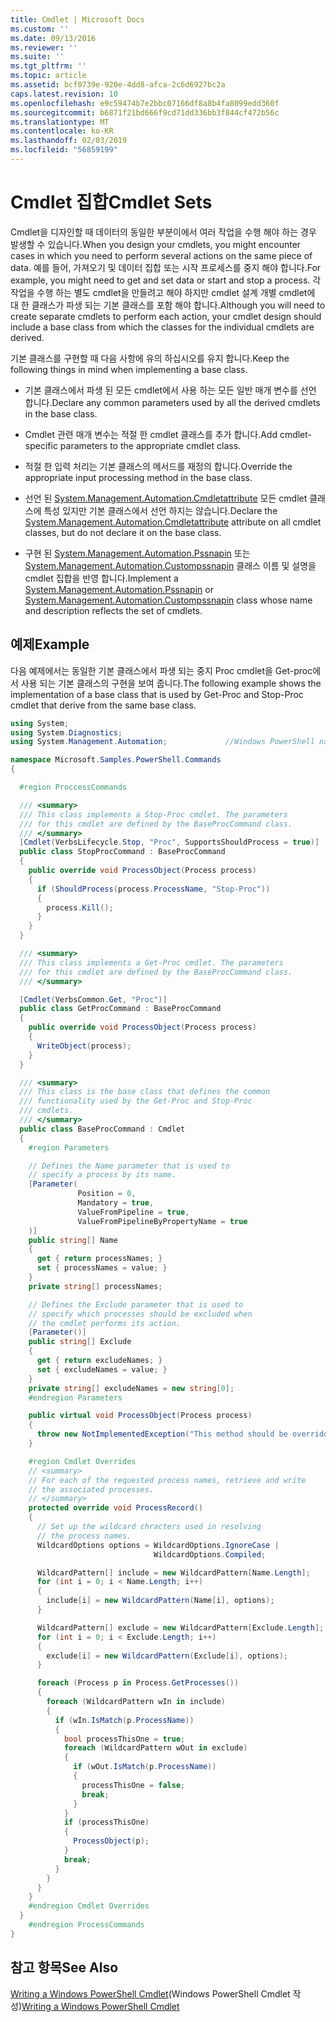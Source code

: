 ```yaml
---
title: Cmdlet | Microsoft Docs
ms.custom: ''
ms.date: 09/13/2016
ms.reviewer: ''
ms.suite: ''
ms.tgt_pltfrm: ''
ms.topic: article
ms.assetid: bcf0739e-920e-4dd8-afca-2c6d6927bc2a
caps.latest.revision: 10
ms.openlocfilehash: e9c59474b7e2bbc07166df8a8b4fa8099edd360f
ms.sourcegitcommit: b6871f21bd666f9cd71dd336bb3f844cf472b56c
ms.translationtype: MT
ms.contentlocale: ko-KR
ms.lasthandoff: 02/03/2019
ms.locfileid: "56859199"
---
```

# <a name="cmdlet-sets"></a><span data-ttu-id="fa3f4-102">Cmdlet 집합</span><span class="sxs-lookup"><span data-stu-id="fa3f4-102">Cmdlet Sets</span></span>

<span data-ttu-id="fa3f4-103">Cmdlet을 디자인할 때 데이터의 동일한 부분이에서 여러 작업을 수행 해야 하는 경우 발생할 수 있습니다.</span><span class="sxs-lookup"><span data-stu-id="fa3f4-103">When you design your cmdlets, you might encounter cases in which you need to perform several actions on the same piece of data.</span></span> <span data-ttu-id="fa3f4-104">예를 들어, 가져오기 및 데이터 집합 또는 시작 프로세스를 중지 해야 합니다.</span><span class="sxs-lookup"><span data-stu-id="fa3f4-104">For example, you might need to get and set data or start and stop a process.</span></span> <span data-ttu-id="fa3f4-105">각 작업을 수행 하는 별도 cmdlet을 만들려고 해야 하지만 cmdlet 설계 개별 cmdlet에 대 한 클래스가 파생 되는 기본 클래스를 포함 해야 합니다.</span><span class="sxs-lookup"><span data-stu-id="fa3f4-105">Although you will need to create separate cmdlets to perform each action, your cmdlet design should include a base class from which the classes for the individual cmdlets are derived.</span></span>

<span data-ttu-id="fa3f4-106">기본 클래스를 구현할 때 다음 사항에 유의 하십시오를 유지 합니다.</span><span class="sxs-lookup"><span data-stu-id="fa3f4-106">Keep the following things in mind when implementing a base class.</span></span>

- <span data-ttu-id="fa3f4-107">기본 클래스에서 파생 된 모든 cmdlet에서 사용 하는 모든 일반 매개 변수를 선언 합니다.</span><span class="sxs-lookup"><span data-stu-id="fa3f4-107">Declare any common parameters used by all the derived cmdlets in the base class.</span></span>

- <span data-ttu-id="fa3f4-108">Cmdlet 관련 매개 변수는 적절 한 cmdlet 클래스를 추가 합니다.</span><span class="sxs-lookup"><span data-stu-id="fa3f4-108">Add cmdlet-specific parameters to the appropriate cmdlet class.</span></span>

- <span data-ttu-id="fa3f4-109">적절 한 입력 처리는 기본 클래스의 메서드를 재정의 합니다.</span><span class="sxs-lookup"><span data-stu-id="fa3f4-109">Override the appropriate input processing method in the base class.</span></span>

- <span data-ttu-id="fa3f4-110">선언 된 [System.Management.Automation.Cmdletattribute](/dotnet/api/System.Management.Automation.CmdletAttribute) 모든 cmdlet 클래스에 특성 있지만 기본 클래스에서 선언 하지는 않습니다.</span><span class="sxs-lookup"><span data-stu-id="fa3f4-110">Declare the [System.Management.Automation.Cmdletattribute](/dotnet/api/System.Management.Automation.CmdletAttribute) attribute on all cmdlet classes, but do not declare it on the base class.</span></span>

- <span data-ttu-id="fa3f4-111">구현 된 [System.Management.Automation.Pssnapin](/dotnet/api/System.Management.Automation.PSSnapIn) 또는 [System.Management.Automation.Custompssnapin](/dotnet/api/System.Management.Automation.CustomPSSnapIn) 클래스 이름 및 설명을 cmdlet 집합을 반영 합니다.</span><span class="sxs-lookup"><span data-stu-id="fa3f4-111">Implement a [System.Management.Automation.Pssnapin](/dotnet/api/System.Management.Automation.PSSnapIn) or [System.Management.Automation.Custompssnapin](/dotnet/api/System.Management.Automation.CustomPSSnapIn) class whose name and description reflects the set of cmdlets.</span></span>

## <a name="example"></a><span data-ttu-id="fa3f4-112">예제</span><span class="sxs-lookup"><span data-stu-id="fa3f4-112">Example</span></span>

<span data-ttu-id="fa3f4-113">다음 예제에서는 동일한 기본 클래스에서 파생 되는 중지 Proc cmdlet을 Get-proc에서 사용 되는 기본 클래스의 구현을 보여 줍니다.</span><span class="sxs-lookup"><span data-stu-id="fa3f4-113">The following example shows the implementation of a base class that is used by Get-Proc and Stop-Proc cmdlet that derive from the same base class.</span></span>

```csharp
using System;
using System.Diagnostics;
using System.Management.Automation;             //Windows PowerShell namespace.

namespace Microsoft.Samples.PowerShell.Commands
{

  #region ProccessCommands

  /// <summary>
  /// This class implements a Stop-Proc cmdlet. The parameters
  /// for this cmdlet are defined by the BaseProcCommand class.
  /// </summary>
  [Cmdlet(VerbsLifecycle.Stop, "Proc", SupportsShouldProcess = true)]
  public class StopProcCommand : BaseProcCommand
  {
    public override void ProcessObject(Process process)
    {
      if (ShouldProcess(process.ProcessName, "Stop-Proc"))
      {
        process.Kill();
      }
    }
  }

  /// <summary>
  /// This class implements a Get-Proc cmdlet. The parameters
  /// for this cmdlet are defined by the BaseProcCommand class.
  /// </summary>

  [Cmdlet(VerbsCommon.Get, "Proc")]
  public class GetProcCommand : BaseProcCommand
  {
    public override void ProcessObject(Process process)
    {
      WriteObject(process);
    }
  }

  /// <summary>
  /// This class is the base class that defines the common
  /// functionality used by the Get-Proc and Stop-Proc
  /// cmdlets.
  /// </summary>
  public class BaseProcCommand : Cmdlet
  {
    #region Parameters

    // Defines the Name parameter that is used to
    // specify a process by its name.
    [Parameter(
               Position = 0,
               Mandatory = true,
               ValueFromPipeline = true,
               ValueFromPipelineByPropertyName = true
    )]
    public string[] Name
    {
      get { return processNames; }
      set { processNames = value; }
    }
    private string[] processNames;

    // Defines the Exclude parameter that is used to
    // specify which processes should be excluded when
    // the cmdlet performs its action.
    [Parameter()]
    public string[] Exclude
    {
      get { return excludeNames; }
      set { excludeNames = value; }
    }
    private string[] excludeNames = new string[0];
    #endregion Parameters

    public virtual void ProcessObject(Process process)
    {
      throw new NotImplementedException("This method should be overridden.");
    }

    #region Cmdlet Overrides
    // <summary>
    // For each of the requested process names, retrieve and write
    // the associated processes.
    // </summary>
    protected override void ProcessRecord()
    {
      // Set up the wildcard chracters used in resolving
      // the process names.
      WildcardOptions options = WildcardOptions.IgnoreCase |
                                WildcardOptions.Compiled;

      WildcardPattern[] include = new WildcardPattern[Name.Length];
      for (int i = 0; i < Name.Length; i++)
      {
        include[i] = new WildcardPattern(Name[i], options);
      }

      WildcardPattern[] exclude = new WildcardPattern[Exclude.Length];
      for (int i = 0; i < Exclude.Length; i++)
      {
        exclude[i] = new WildcardPattern(Exclude[i], options);
      }

      foreach (Process p in Process.GetProcesses())
      {
        foreach (WildcardPattern wIn in include)
        {
          if (wIn.IsMatch(p.ProcessName))
          {
            bool processThisOne = true;
            foreach (WildcardPattern wOut in exclude)
            {
              if (wOut.IsMatch(p.ProcessName))
              {
                processThisOne = false;
                break;
              }
            }
            if (processThisOne)
            {
              ProcessObject(p);
            }
            break;
          }
        }
      }
    }
    #endregion Cmdlet Overrides
  }
    #endregion ProcessCommands
}
```

## <a name="see-also"></a><span data-ttu-id="fa3f4-114">참고 항목</span><span class="sxs-lookup"><span data-stu-id="fa3f4-114">See Also</span></span>

<span data-ttu-id="fa3f4-115">[Writing a Windows PowerShell Cmdlet](./writing-a-windows-powershell-cmdlet.md)(Windows PowerShell Cmdlet 작성)</span><span class="sxs-lookup"><span data-stu-id="fa3f4-115">[Writing a Windows PowerShell Cmdlet](./writing-a-windows-powershell-cmdlet.md)</span></span>
